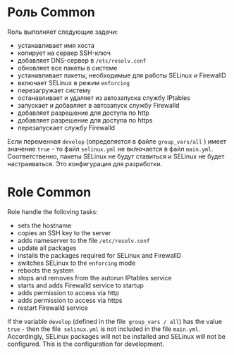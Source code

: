 
# Роль Common 

Rоль выполняет следующие задачи:
- устанавливает имя хоста 
- копирует на сервер SSH-ключ
- добавляет DNS-сервер в `/etc/resolv.conf`
- обновляет все пакеты в системе
- устанавливает пакеты, необходимые для работы SELinux и FirewallD
- включает SELinux в режим `enforcing`
- перезагружает систему
- останавливает и удаляет из автозапуска службу IPtables
- запускает и добавляет в автозапуск службу Firewalld 
- добавляет разрешение для доступа по http
- добавляет разрешение для доступа по https
- перезапускает службу Firewalld 

Если переменная `develop` (определяется в файле `group_vars/all` ) имеет значение `true` - то файл `selinux.yml`
не включается в файл `main.yml`. Соответственно, пакеты SELinux не будут ставиться и SELinux не будет настраиваться.
Это конфигурация для разработки.

# Role Common

Role handle the folloving tasks:
- sets the hostname
- copies an SSH key to the server
- adds nameserver to the file `/etc/resolv.conf`
- update all packages
- installs the packages required for SELinux and FirewallD
- switches SELinux to the `enforcing` mode
- reboots the system
- stops and removes from the autorun IPtables service
- starts and adds Firewalld service to startup 
- adds permission to access via http
- adds permission to access via https
- restart Firewalld service

If the variable `develop` (defined in the file` group_vars / all`) has the value `true` - 
then the file` selinux.yml` is not included in the file `main.yml`. Accordingly, SELinux packages will not be installed 
and SELinux will not be configured. This is the configuration for development.










